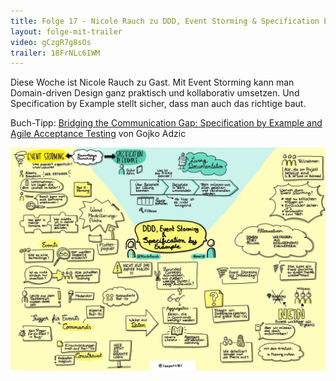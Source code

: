 ```yaml
---
title: Folge 17 - Nicole Rauch zu DDD, Event Storming & Specification by Example
layout: folge-mit-trailer
video: gCzgR7g8sOs
trailer: 18FrNLc6IWM
---
```


Diese Woche ist Nicole Rauch zu Gast. Mit Event Storming kann man
Domain-driven Design ganz praktisch und kollaborativ umsetzen. Und
Specification by Example stellt sicher, dass man auch das richtige
baut.

Buch-Tipp: [Bridging the Communication Gap: Specification by Example and Agile Acceptance Testing](https://www.goodreads.com/book/show/6443938-bridging-the-communication-gap) von Gojko Adzic 

![Sketchnote](folge17.jpg "Sketchnote")
